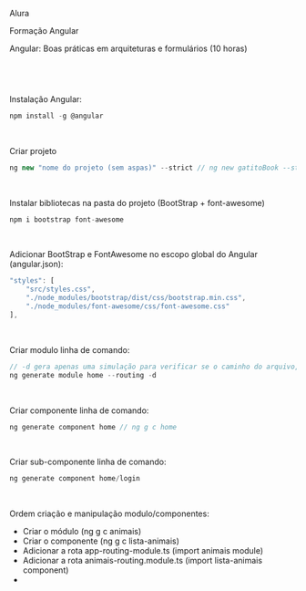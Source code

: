 Alura

Formação Angular</br>

Angular: Boas práticas em arquiteturas e formulários (10 horas)
## <br />

Instalação Angular:
```js
npm install -g @angular
```
</br>

Criar projeto
```js
ng new "nome do projeto (sem aspas)" --strict // ng new gatitoBook --strict
```
</br>

Instalar bibliotecas na pasta do projeto (BootStrap + font-awesome)
```js
npm i bootstrap font-awesome
```
</br>

Adicionar BootStrap e FontAwesome no escopo global do Angular (angular.json):
```js
"styles": [
    "src/styles.css",
    "./node_modules/bootstrap/dist/css/bootstrap.min.css",
    "./node_modules/font-awesome/css/font-awesome.css"
],
```
</br>

Criar modulo linha de comando:
```js
// -d gera apenas uma simulação para verificar se o caminho do arquivo, foi realizado de forma correta
ng generate module home --routing -d 
```
</br>

Criar componente linha de comando:
```js
ng generate component home // ng g c home
```
</br>

Criar sub-componente linha de comando:
```js
ng generate component home/login
```
</br>

Ordem criação e manipulação modulo/componentes:
* Criar o módulo (ng g c animais)
* Criar o componente (ng g c lista-animais)
* Adicionar a rota app-routing-module.ts (import animais module)
* Adicionar a rota animais-routing.module.ts (import lista-animais component)
* 